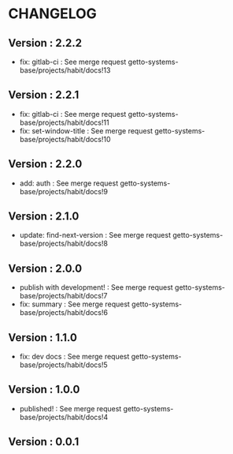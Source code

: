 # CHANGELOG

## Version : 2.2.2

- fix: gitlab-ci : See merge request getto-systems-base/projects/habit/docs!13


## Version : 2.2.1

- fix: gitlab-ci : See merge request getto-systems-base/projects/habit/docs!11
- fix: set-window-title : See merge request getto-systems-base/projects/habit/docs!10


## Version : 2.2.0

- add: auth : See merge request getto-systems-base/projects/habit/docs!9


## Version : 2.1.0

- update: find-next-version : See merge request getto-systems-base/projects/habit/docs!8


## Version : 2.0.0

- publish with development! : See merge request getto-systems-base/projects/habit/docs!7
- fix: summary : See merge request getto-systems-base/projects/habit/docs!6


## Version : 1.1.0

- fix: dev docs : See merge request getto-systems-base/projects/habit/docs!5


## Version : 1.0.0

- published! : See merge request getto-systems-base/projects/habit/docs!4


## Version : 0.0.1


